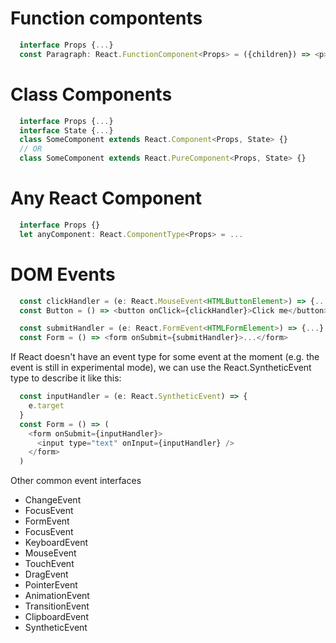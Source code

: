 # Function compontents
```js
  interface Props {...}
  const Paragraph: React.FunctionComponent<Props> = ({children}) => <p>{children}</p>
```

# Class Components
```js
  interface Props {...}
  interface State {...}
  class SomeComponent extends React.Component<Props, State> {}
  // OR
  class SomeComponent extends React.PureComponent<Props, State> {}
```

# Any React Component
```js
  interface Props {}
  let anyComponent: React.ComponentType<Props> = ...
```

# DOM Events
```js
  const clickHandler = (e: React.MouseEvent<HTMLButtonElement>) => {...}
  const Button = () => <button onClick={clickHandler}>Click me</button>
```

```js
  const submitHandler = (e: React.FormEvent<HTMLFormElement>) => {...}
  const Form = () => <form onSubmit={submitHandler}>...</form>
```

If React doesn't have an event type for some event at the moment (e.g. the event is still in experimental mode), we can use the React.SyntheticEvent type to describe it like this:

```js
  const inputHandler = (e: React.SyntheticEvent) => {
    e.target
  }
  const Form = () => (
    <form onSubmit={inputHandler}>
      <input type="text" onInput={inputHandler} />
    </form>
  )
```

Other common event interfaces

* ChangeEvent
* FocusEvent
* FormEvent
* FocusEvent
* KeyboardEvent
* MouseEvent
* TouchEvent
* DragEvent
* PointerEvent
* AnimationEvent
* TransitionEvent
* ClipboardEvent
* SyntheticEvent
